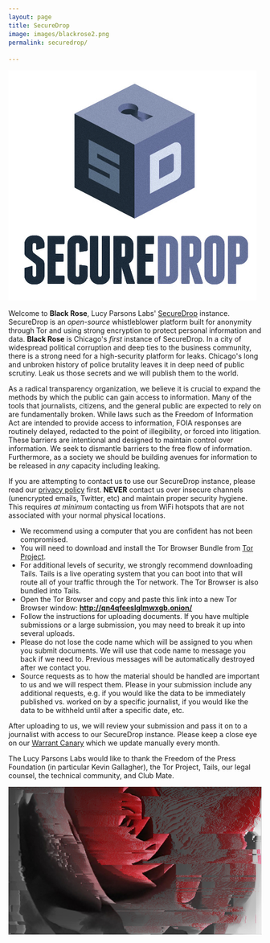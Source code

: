 ```yaml
---
layout: page
title: SecureDrop 
image: images/blackrose2.png
permalink: securedrop/

---
```


![Secure Drop](/images/securedroplogo.png)

Welcome to **Black Rose**, Lucy Parsons Labs' [SecureDrop](https://securedrop.org/) instance. SecureDrop is an _open-source_ whistleblower platform built for anonymity through Tor and using strong encryption to protect personal information and data. **Black Rose** is Chicago's _first_ instance of SecureDrop. In a city of widespread political corruption and deep ties to the business community, there is a strong need for a high-security platform for leaks. Chicago's long and unbroken history of police brutality leaves it in deep need of public scrutiny. Leak us those secrets and we will publish them to the world.

As a radical transparency organization, we believe it is crucial to expand the methods by which the public can gain access to information. Many of the tools that journalists, citizens, and the general public are expected to rely on are fundamentally broken. While laws such as the Freedom of Information Act are intended to provide access to information, FOIA responses are routinely delayed, redacted to the point of illegibility, or forced into litigation. These barriers are intentional and designed to maintain control over information. We seek to dismantle barriers to the free flow of information. Furthermore, as a society we should be building avenues for information to be released in _any_ capacity including leaking.

If you are attempting to contact us to use our SecureDrop instance, please read our [privacy policy](/securedrop/privacypolicy/) first. **NEVER** contact us over insecure channels (unencrypted emails, Twitter, etc) and maintain proper security hygiene. This requires _at minimum_ contacting us from WiFi hotspots that are not associated with your normal physical locations.

* We recommend using a computer that you are confident has not been compromised.
* You will need to download and install the Tor Browser Bundle from [Tor Project](https://www.torproject.org).
* For additional levels of security, we strongly recommend downloading Tails. Tails is a live operating system that you can boot into that will route all of your traffic through the Tor network. The Tor Browser is also bundled into Tails.
* Open the Tor Browser and copy and paste this link into a new Tor Browser window: **http://qn4qfeeslglmwxgb.onion/**
* Follow the instructions for uploading documents. If you have multiple submissions or a large submission, you may need to break it up into several uploads. 
* Please do not lose the code name which will be assigned to you when you submit documents. We will use that code name to message you back if we need to. Previous messages will be automatically destroyed after we contact you. 
* Source requests as to how the material should be handled are important to us and we will respect them. Please in your submission include any additional requests, e.g. if you would like the data to be immediately published vs. worked on by a specific journalist, if you would like the data to be withheld until after a specific date, etc.

After uploading to us, we will review your submission and pass it on to a journalist with access to our SecureDrop instance. Please keep a close eye on our [Warrant Canary](/projects/canary/) which we update manually every month.

The Lucy Parsons Labs would like to thank the Freedom of the Press Foundation (in particular Kevin Gallagher), the Tor Project, Tails, our legal counsel, the technical community, and Club Mate.

![Secure Drop](/images/blackrose2.png)
